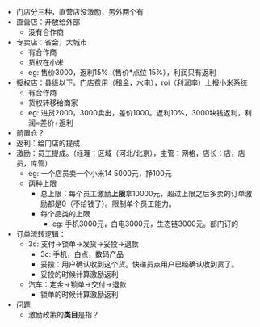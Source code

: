 - 门店分三种，直营店没激励，另外两个有
- 直营店：开放给外部
    - 没有合作商
- 专卖店：省会，大城市
    - 有合作商
    - 货权在小米
    - eg: 售价3000，返利15%（售价*点位 15%），利润只有返利
- 授权店：县级以下。门店费用（租金，水电），roi（利润率）上报小米系统
    - 有合作商
    - 货权转移给商家
    - eg: 进货2000，3000卖出，差价1000。返利10%，3000块钱返利，利润=差价+返利
- 前置仓？
- 返利：给门店的提成
- 激励：员工提成。（经理：区域（河北/北京），主管：网格，店长：店，店员，库管）
    - eg: 一个店员卖一个小米14 5000元，挣100元
    - 两种上限
        - 总上限：每个员工激励**上限**拿10000元，超过上限之后多卖的订单激励都是0（不给钱了）。限制单个员工能力。
        - 每个品类的上限
            - eg: 手机3000元，白电3000元，生态链3000元。部门订的
- 订单流转逻辑：
    - 3c: 支付→锁单→发货→妥投→退款
        - 3c: 手机，白点，数码产品
        - 妥投：用户确认收到这个货。快递员点用户已经确认收到货了。
        - 妥投的时候计算激励返利
    - 汽车：定金→锁单→交付→退款
        - 锁单的时候计算激励返利
- 问题
    - 激励政策的**类目**是指？